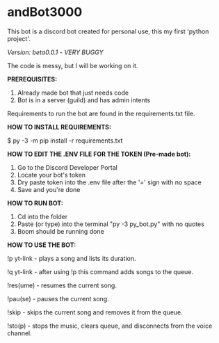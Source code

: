 # andBot3000
This bot is a discord bot created for personal use, this my first 'python project'.

*Version: beta0.0.1* *- VERY BUGGY*

The code is messy, but I will be working on it.

**PREREQUISITES:**
1. Already made bot that just needs code
2. Bot is in a server (guild) and has admin intents

Requirements to run the bot are found in the requirements.txt file.

**HOW TO INSTALL REQUIREMENTS:**

$ py -3 -m pip install -r requirements.txt


**HOW TO EDIT THE .ENV FILE FOR THE TOKEN (Pre-made bot):**
1. Go to the Discord Developer Portal
2. Locate your bot's token
3. Dry paste token into the .env file after the '=' sign with no space
4. Save and you're done


**HOW TO RUN BOT:**
1. Cd into the folder
2. Paste  (or type) into the terminal "py -3 py_bot.py" with no quotes
3. Boom should be running done  


**HOW TO USE THE BOT:**

!p yt-link - plays a song and lists its duration.

!q yt-link - after using !p this command adds songs to the queue.

!res(ume) - resumes the current song.

!pau(se) - pauses the current song.

!skip - skips the current song and removes it from the queue.

!sto(p) - stops the music, clears queue, and disconnects from the voice channel.
